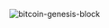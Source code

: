 ![bitcoin-genesis-block](https://user-images.githubusercontent.com/3655410/128617896-96b7d7a3-2a5b-4d3b-87ee-43c174348101.jpeg)

